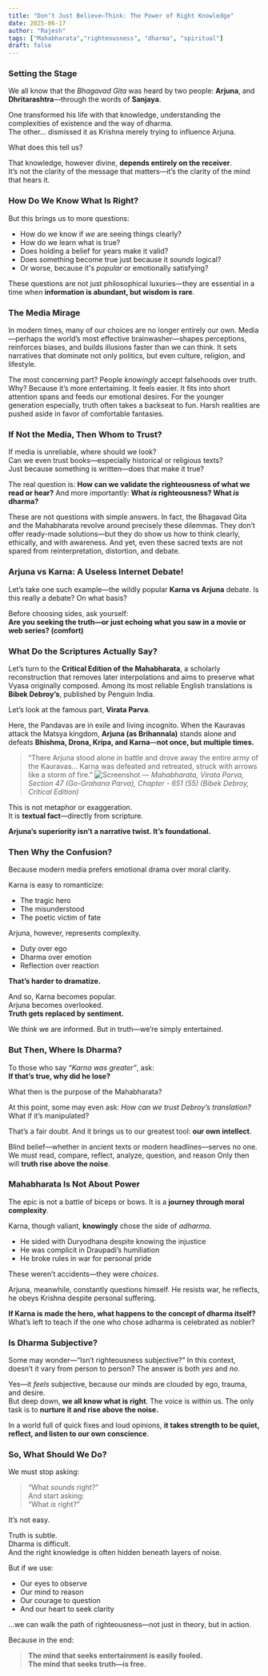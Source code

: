 ```yaml
---
title: "Don’t Just Believe—Think: The Power of Right Knowledge"
date: 2025-06-17
author: "Rajesh"
tags: ["Mahabharata","righteousness", "dharma", "spiritual"]
draft: false
---
```


### Setting the Stage

We all know that the *Bhagavad Gita* was heard by two people: **Arjuna**, and **Dhritarashtra**—through the words of **Sanjaya**. 

One transformed his life with that knowledge, understanding the complexities of existence and the way of dharma.  
The other... dismissed it as Krishna merely trying to influence Arjuna.

What does this tell us?

That knowledge, however divine, **depends entirely on the receiver**.  
It’s not the clarity of the message that matters—it’s the clarity of the mind that hears it.

### How Do We Know What Is Right?

But this brings us to more questions:  
- How do we know if *we* are seeing things clearly?  
- How do we learn what is true?  
- Does holding a belief for years make it valid?  
- Does something become true just because it *sounds* logical?  
- Or worse, because it's *popular* or emotionally satisfying?

These questions are not just philosophical luxuries—they are essential in a time when **information is abundant, but wisdom is rare**.

### The Media Mirage

In modern times, many of our choices are no longer entirely our own. Media—perhaps the world’s most effective brainwasher—shapes perceptions, reinforces biases, and builds illusions faster than we can think. It sets narratives that dominate not only politics, but even culture, religion, and lifestyle.

The most concerning part? People *knowingly* accept falsehoods over truth. Why? Because it’s more entertaining. It feels easier. It fits into short attention spans and feeds our emotional desires. For the younger generation especially, truth often takes a backseat to fun. Harsh realities are pushed aside in favor of comfortable fantasies.

### If Not the Media, Then Whom to Trust?

If media is unreliable, where should we look?  
Can we even trust books—especially historical or religious texts?  
Just because something is written—does that make it true?

The real question is: **How can we validate the righteousness of what we read or hear?** And more importantly: **What *is* righteousness? What *is* dharma?**

These are not questions with simple answers. In fact, the Bhagavad Gita and the Mahabharata revolve around precisely these dilemmas. They don’t offer ready-made solutions—but they do show us how to think clearly, ethically, and with awareness.
And yet, even these sacred texts are not spared from reinterpretation, distortion, and debate.

### Arjuna vs Karna: A Useless Internet Debate!

Let’s take one such example—the wildly popular **Karna vs Arjuna** debate. Is this really a debate? On what basis?

Before choosing sides, ask yourself:  
**Are you seeking the truth—or just echoing what you saw in a movie or web series? (comfort)**

### What Do the Scriptures Actually Say?

Let’s turn to the **Critical Edition of the Mahabharata**, a scholarly reconstruction that removes later interpolations and aims to preserve what Vyasa originally composed. Among its most reliable English translations is **Bibek Debroy’s**, published by Penguin India.

Let’s look at the famous part, **Virata Parva**.

Here, the Pandavas are in exile and living incognito. When the Kauravas attack the Matsya kingdom, **Arjuna (as Brihannala)** stands alone and defeats **Bhishma, Drona, Kripa, and Karna**—**not once, but multiple times.**

> “There Arjuna stood alone in battle and drove away the entire army of the Kauravas... Karna was defeated and retreated, struck with arrows like a storm of fire.”
> ![Screenshot](/dharmicwaves/images/proof.png)
> — *Mahabharata, Virata Parva, Section 47 (Go-Grahana Parva), Chapter - 651 (55) (Bibek Debroy, Critical Edition)*

This is not metaphor or exaggeration.  
It is **textual fact**—directly from scripture.

**Arjuna’s superiority isn’t a narrative twist. It’s foundational.**

### Then Why the Confusion?

Because modern media prefers emotional drama over moral clarity.

Karna is easy to romanticize:  
- The tragic hero  
- The misunderstood  
- The poetic victim of fate

Arjuna, however, represents complexity.  
- Duty over ego  
- Dharma over emotion  
- Reflection over reaction

**That’s harder to dramatize.**

And so, Karna becomes popular.  
Arjuna becomes overlooked.  
**Truth gets replaced by sentiment.**

We *think* we are informed. But in truth—we’re simply entertained.

### But Then, Where Is Dharma?

To those who say *“Karna was greater”*, ask:  
**If that’s true, why did he lose?**

What then is the purpose of the Mahabharata?

At this point, some may even ask: *How can we trust Debroy’s translation?*  
What if it’s manipulated?

That’s a fair doubt. And it brings us to our greatest tool: **our own intellect**.

Blind belief—whether in ancient texts or modern headlines—serves no one.  
We must read, compare, reflect, analyze, question, and reason
Only then will **truth rise above the noise**.

### Mahabharata Is Not About Power

The epic is not a battle of biceps or bows. It is a **journey through moral complexity**.

Karna, though valiant, **knowingly** chose the side of *adharma*.  
- He sided with Duryodhana despite knowing the injustice  
- He was complicit in Draupadi’s humiliation  
- He broke rules in war for personal pride

These weren’t accidents—they were *choices*.

Arjuna, meanwhile, constantly questions himself. He resists war, he reflects, he obeys Krishna despite personal suffering.

**If Karna is made the hero, what happens to the concept of dharma itself?**  
What’s left to teach if the one who chose adharma is celebrated as nobler?

### Is Dharma Subjective?

Some may wonder—“Isn’t righteousness subjective?”  In this context, doesn’t it vary from person to person?
The answer is both *yes* and *no*.

Yes—it *feels* subjective, because our minds are clouded by ego, trauma, and desire.  
But deep down, **we all know what is right**. The voice is within us. The only task is to **nurture it and rise above the noise.**

In a world full of quick fixes and loud opinions, **it takes strength to be quiet, reflect, and listen to our own conscience**.

### So, What Should We Do?

We must stop asking:  
> “What *sounds* right?”  
And start asking:  
> “What *is* right?”

It’s not easy.

Truth is subtle.  
Dharma is difficult.  
And the right knowledge is often hidden beneath layers of noise.

But if we use:
- Our eyes to observe  
- Our mind to reason  
- Our courage to question  
- And our heart to seek clarity

…we can walk the path of righteousness—not just in theory, but in action.

Because in the end:

> **The mind that seeks entertainment is easily fooled.**  
> **The mind that seeks truth—is free.**

